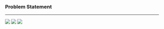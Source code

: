 ### Problem Statement

------------

![](https://raw.githubusercontent.com/shaheemMPM/Hackerrank-Algorithms-Solutions/master/.github/images/19_1.png)
![](https://raw.githubusercontent.com/shaheemMPM/Hackerrank-Algorithms-Solutions/master/.github/images/19_2.png)
![](https://raw.githubusercontent.com/shaheemMPM/Hackerrank-Algorithms-Solutions/master/.github/images/19_3.png)
